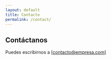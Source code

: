 ```yaml
---
layout: default
title: Contacto
permalink: /contact/
---
```


## Contáctanos

Puedes escribirnos a [contacto@empresa.com] 

